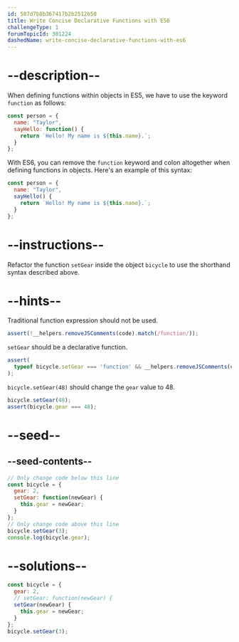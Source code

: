 ```yaml
---
id: 587d7b8b367417b2b2512b50
title: Write Concise Declarative Functions with ES6
challengeType: 1
forumTopicId: 301224
dashedName: write-concise-declarative-functions-with-es6
---
```


# --description--

When defining functions within objects in ES5, we have to use the keyword `function` as follows:

```js
const person = {
  name: "Taylor",
  sayHello: function() {
    return `Hello! My name is ${this.name}.`;
  }
};
```

With ES6, you can remove the `function` keyword and colon altogether when defining functions in objects. Here's an example of this syntax:

```js
const person = {
  name: "Taylor",
  sayHello() {
    return `Hello! My name is ${this.name}.`;
  }
};
```

# --instructions--

Refactor the function `setGear` inside the object `bicycle` to use the shorthand syntax described above.

# --hints--

Traditional function expression should not be used.

```js
assert(!__helpers.removeJSComments(code).match(/function/));
```

`setGear` should be a declarative function.

```js
assert(
  typeof bicycle.setGear === 'function' && __helpers.removeJSComments(code).match(/setGear\s*\(.+\)\s*\{/)
);
```

`bicycle.setGear(48)` should change the `gear` value to 48.

```js
bicycle.setGear(48);
assert(bicycle.gear === 48);
```

# --seed--

## --seed-contents--

```js
// Only change code below this line
const bicycle = {
  gear: 2,
  setGear: function(newGear) {
    this.gear = newGear;
  }
};
// Only change code above this line
bicycle.setGear(3);
console.log(bicycle.gear);
```

# --solutions--

```js
const bicycle = {
  gear: 2,
  // setGear: function(newGear) {
  setGear(newGear) {
    this.gear = newGear;
  }
};
bicycle.setGear(3);
```
